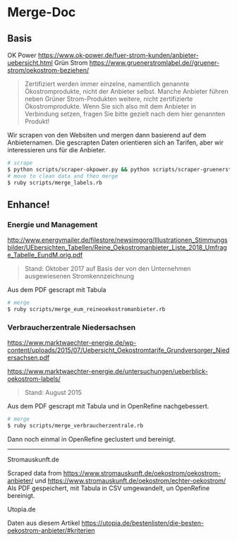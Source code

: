 # Merge-Doc

## Basis
OK Power https://www.ok-power.de/fuer-strom-kunden/anbieter-uebersicht.html
Grün Strom https://www.gruenerstromlabel.de//gruener-strom/oekostrom-beziehen/

> Zertifiziert werden immer einzelne, namentlich genannte Ökostromprodukte, nicht der Anbieter selbst. Manche Anbieter führen neben Grüner Strom-Produkten weitere, nicht zertifizierte Ökostromprodukte. Wenn Sie sich also mit dem Anbieter in Verbindung setzen, fragen Sie bitte gezielt nach dem hier genannten Produkt!

Wir scrapen von den Websiten und mergen dann basierend auf dem Anbieternamen.
Die gescrapten Daten orientieren sich an Tarifen, aber wir interessieren uns für die Anbieter.

``` bash
# scrape
$ python scripts/scraper-okpower.py && python scripts/scraper-gruenerstrom.py
# move to clean data and then merge
$ ruby scripts/merge_labels.rb
```

## Enhance!

### Energie und Management
http://www.energymailer.de/filestore/newsimgorg/Illustrationen_Stimmungsbilder/UEbersichten_Tabellen/Reine_Oekostromanbieter_Liste_2018_Umfrage_Tabelle_EundM.orig.pdf

> Stand: Oktober 2017 auf Basis der von den Unternehmen ausgewiesenen Stromkennzeichnung

Aus dem PDF gescrapt mit Tabula

``` bash
# merge
$ ruby scripts/merge_eum_reineoekostromanbieter.rb
```

### Verbraucherzentrale Niedersachsen
https://www.marktwaechter-energie.de/wp-content/uploads/2015/07/Uebersicht_Oekostromtarife_Grundversorger_Niedersachsen.pdf

https://www.marktwaechter-energie.de/untersuchungen/ueberblick-oekostrom-labels/

> Stand: August 2015

Aus dem PDF gescrapt mit Tabula und in OpenRefine nachgebessert.

``` bash
# merge
$ ruby scripts/merge_verbraucherzentrale.rb
```
Dann noch einmal in OpenRefine geclustert und bereinigt.

---

Stromauskunft.de

Scraped data from https://www.stromauskunft.de/oekostrom/oekostrom-anbieter/
und https://www.stromauskunft.de/oekostrom/echter-oekostrom/
Als PDF gespeichert, mit Tabula in CSV umgewandelt, un OpenRefine bereinigt.


Utopia.de

Daten aus diesem Artikel https://utopia.de/bestenlisten/die-besten-oekostrom-anbieter/#kriterien

